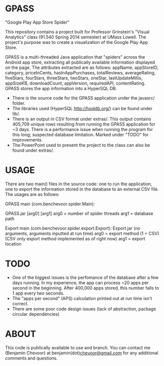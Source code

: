 GPASS
=====

"Google Play App Store Spider"

This repository contains a project built for Professor Grinstein's "Visual Analytics" class (91.540 Spring 2014 semester) at UMass Lowell. The project's purpose was to create a visualization of the Google Play App Store. 

GPASS is a multi-threaded Java application that "spiders" across the Android app store, extracting all publically available information displayed on the page. The attributes extracted are as follows: appName, appStoreID, category, priceInCents, hasInAppPurchases, totalReviews, averageRating, fiveStars, fourStars, threeStars, twoStars, oneStar, lastUpdateMillis, appSizeKB, downloadCount, appVersion, requiredAPI, contentRating. GPASS stores the app information into a HyperSQL DB.

 - There is the source code for the GPASS application under the javasrc/ folder. 
 - The libraries used (HyperSQL http://hsqldb.org/) can be found under lib/. 
 - There is an output in CSV format under extras/. This output contains 405,709 unique rows resulting from running the GPASS application for ~3 days. There is a performance issue when running the program for this long; suspected database limitation. Marked under "TODO" for improvements.
 - The PowerPoint used to present the project to the class can also be found under extras/.



USAGE
=====

There are two main() files in the source code: one to run the application, one to export the information stored in the database to an external CSV file. The usages are as follows:

GPASS main (com.benchevoor.spider.Main): 

GPASS.jar [arg0] [arg1]
arg0 = number of spider threads
arg1 = database path


Export main (com.benchevoor.spider.export.Export):
Export.jar (no arguments, arguments inputted at run time)
arg0 = export method (1 = CSV) (CSV only export method implemented as of right now)
arg1 = export location



TODO
=====

 - One of the biggest issues is the perfomance of the database after a few days running. In my experience, the app can process ~20 apps per second in the beginning. After 400,000 apps stored, this number falls to 1 app every two seconds.
 - The "apps per second" (APS) calculation printed out at run time isn't correct.
 - There are some poor code design issues (lack of abstraction, package circular dependencies)
 


ABOUT
=====

This code is publically available to use and branch. You can contact me (Benjamin Chevoor) at benjamin(dot)chevoor@gmail.com for any additional comments and questions.
